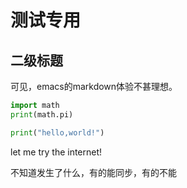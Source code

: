 # 测试专用
## 二级标题

可见，emacs的markdown体验不甚理想。

``` python
import math
print(math.pi)

```

``` python
print("hello,world!")
```


let me try the internet!

不知道发生了什么，有的能同步，有的不能


